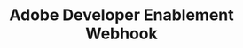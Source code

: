 ---
title: Adobe Developer Enablement Webhook
description: A simple webhook application to use when working with Experience Platform Destinations and Adobe Developer Console events
contributors:
  - https://github.com/knee
hideBreadcrumbNav: true 
frameSrc: https://27200-depdevkit.adobeio-static.net/
---